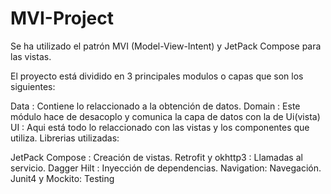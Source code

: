 # MVI-Project

 Se ha utilizado el patrón MVI (Model-View-Intent) y JetPack Compose para las vistas.

El proyecto está dividido en 3 principales modulos o capas que son los siguientes:

Data : Contiene lo relaccionado a la obtención de datos.
Domain : Este módulo hace de desacoplo y comunica la capa de datos con la de Ui(vista)
UI : Aqui está todo lo relaccionado con las vistas y los componentes que utiliza.
Librerias utilizadas:

JetPack Compose : Creación de vistas.
Retrofit y okhttp3 : Llamadas al servicio.
Dagger Hilt : Inyección de dependencias.
Navigation: Navegación.
Junit4 y Mockito: Testing
